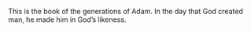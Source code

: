 This is the book of the generations of Adam. In the day that God created man, he made him in God’s likeness.